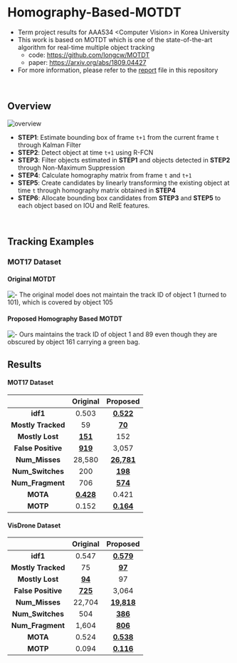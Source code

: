 # Homography-Based-MOTDT
- Term project results for AAA534 \<Computer Vision\> in Korea University
- This work is based on MOTDT which is one of the state-of-the-art algorithm for real-time multiple object tracking
  - code: https://github.com/longcw/MOTDT
  - paper: https://arxiv.org/abs/1809.04427
- For more information, please refer to the [report](https://github.com/youngbin-ro/Homography-Based-MOTDT/blob/master/report.pdf) file in this repository

<br/>

## Overview
![overview](https://github.com/youngbin-ro/Homography-Based-MOTDT/blob/master/images/overview.PNG?raw=true)

- **STEP1**: Estimate bounding box of frame ```t+1``` from the current frame ```t``` through Kalman Filter
- **STEP2**: Detect object at time ```t+1``` using R-FCN
- **STEP3**: Filter objects estimated in **STEP1** and objects detected in **STEP2** through Non-Maximum Suppression
- **STEP4**: Calculate homography matrix from frame ```t``` and ```t+1```
- **STEP5**: Create candidates by linearly transforming the existing object at time ```t``` through homography matrix obtained in **STEP4**
- **STEP6**: Allocate bounding box candidates from **STEP3** and **STEP5** to each object based on IOU and ReIE features.

<br/>

## Tracking Examples

### MOT17 Dataset
#### Original MOTDT
<img style="float: left;" src="https://github.com/youngbin-ro/Homography-Based-MOTDT/blob/master/images/MOT17_original.gif?raw=true">
- The original model does not maintain the track ID of object 1 (turned to 101), which is covered by object 105

#### Proposed Homography Based MOTDT
<img style="float: left;" src="https://github.com/youngbin-ro/Homography-Based-MOTDT/blob/master/images/MOT17_proposed.gif?raw=true">
- Ours maintains the track ID of object 1 and 89 even though they are obscured by object 161 carrying a green bag.

<br/>

## Results
#### MOT17 Dataset

|                | **Original** | **Proposed** |
| :--------: | :------------------: | :-----: |
|       **idf1** | 0.503 | **<u>0.522</u>** |
| **Mostly Tracked** | 59 | **<u>70</u>** |
| **Mostly Lost** | **<u>151</u>** | 152 |
| **False Positive** | **<u>919</u>** | 3,057 |
| **Num_Misses** | 28,580 | **<u>26,781</u>** |
| **Num_Switches** | 200 | **<u>198</u>** |
| **Num_Fragment** | 706 | **<u>574</u>** |
|       **MOTA** | **<u>0.428</u>** | 0.421 |
|       **MOTP** | 0.152 | **<u>0.164</u>** |

#### VisDrone Dataset

|                | **Original** | **Proposed** |
| :--------: | :------------------: | :-----: |
|       **idf1** | 0.547 | **<u>0.579</u>** |
| **Mostly Tracked** | 75 | **<u>97</u>** |
| **Mostly Lost** | **<u>94</u>** | 97 |
| **False Positive** | **<u>725</u>** | 3,064 |
| **Num_Misses** | 22,704 | **<u>19,818</u>** |
| **Num_Switches** | 504 | **<u>386</u>** |
| **Num_Fragment** | 1,604 | **<u>806</u>** |
|       **MOTA** | 0.524 | **<u>0.538</u>** |
|       **MOTP** | 0.094 | **<u>0.116</u>** |
















